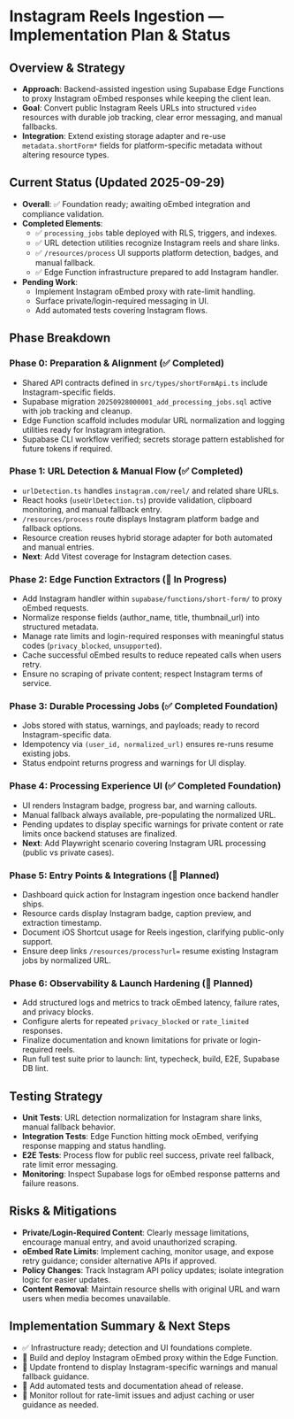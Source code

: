 # Instagram Reels Ingestion — Implementation Plan & Status

## Overview & Strategy
- **Approach**: Backend-assisted ingestion using Supabase Edge Functions to proxy Instagram oEmbed responses while keeping the client lean.
- **Goal**: Convert public Instagram Reels URLs into structured `video` resources with durable job tracking, clear error messaging, and manual fallbacks.
- **Integration**: Extend existing storage adapter and re-use `metadata.shortForm*` fields for platform-specific metadata without altering resource types.

## Current Status (Updated 2025-09-29)
- **Overall**: ✅ Foundation ready; awaiting oEmbed integration and compliance validation.
- **Completed Elements**:
  - ✅ `processing_jobs` table deployed with RLS, triggers, and indexes.
  - ✅ URL detection utilities recognize Instagram reels and share links.
  - ✅ `/resources/process` UI supports platform detection, badges, and manual fallback.
  - ✅ Edge Function infrastructure prepared to add Instagram handler.
- **Pending Work**:
  - Implement Instagram oEmbed proxy with rate-limit handling.
  - Surface private/login-required messaging in UI.
  - Add automated tests covering Instagram flows.

## Phase Breakdown

### Phase 0: Preparation & Alignment (✅ Completed)
- Shared API contracts defined in `src/types/shortFormApi.ts` include Instagram-specific fields.
- Supabase migration `20250928000001_add_processing_jobs.sql` active with job tracking and cleanup.
- Edge Function scaffold includes modular URL normalization and logging utilities ready for Instagram integration.
- Supabase CLI workflow verified; secrets storage pattern established for future tokens if required.

### Phase 1: URL Detection & Manual Flow (✅ Completed)
- `urlDetection.ts` handles `instagram.com/reel/` and related share URLs.
- React hooks (`useUrlDetection.ts`) provide validation, clipboard monitoring, and manual fallback entry.
- `/resources/process` route displays Instagram platform badge and fallback options.
- Resource creation reuses hybrid storage adapter for both automated and manual entries.
- **Next**: Add Vitest coverage for Instagram detection cases.

### Phase 2: Edge Function Extractors (🚧 In Progress)
- Add Instagram handler within `supabase/functions/short-form/` to proxy oEmbed requests.
- Normalize response fields (author_name, title, thumbnail_url) into structured metadata.
- Manage rate limits and login-required responses with meaningful status codes (`privacy_blocked`, `unsupported`).
- Cache successful oEmbed results to reduce repeated calls when users retry.
- Ensure no scraping of private content; respect Instagram terms of service.

### Phase 3: Durable Processing Jobs (✅ Completed Foundation)
- Jobs stored with status, warnings, and payloads; ready to record Instagram-specific data.
- Idempotency via `(user_id, normalized_url)` ensures re-runs resume existing jobs.
- Status endpoint returns progress and warnings for UI display.

### Phase 4: Processing Experience UI (✅ Completed Foundation)
- UI renders Instagram badge, progress bar, and warning callouts.
- Manual fallback always available, pre-populating the normalized URL.
- Pending updates to display specific warnings for private content or rate limits once backend statuses are finalized.
- **Next**: Add Playwright scenario covering Instagram URL processing (public vs private cases).

### Phase 5: Entry Points & Integrations (📝 Planned)
- Dashboard quick action for Instagram ingestion once backend handler ships.
- Resource cards display Instagram badge, caption preview, and extraction timestamp.
- Document iOS Shortcut usage for Reels ingestion, clarifying public-only support.
- Ensure deep links `/resources/process?url=` resume existing Instagram jobs by normalized URL.

### Phase 6: Observability & Launch Hardening (📝 Planned)
- Add structured logs and metrics to track oEmbed latency, failure rates, and privacy blocks.
- Configure alerts for repeated `privacy_blocked` or `rate_limited` responses.
- Finalize documentation and known limitations for private or login-required reels.
- Run full test suite prior to launch: lint, typecheck, build, E2E, Supabase DB lint.

## Testing Strategy
- **Unit Tests**: URL detection normalization for Instagram share links, manual fallback behavior.
- **Integration Tests**: Edge Function hitting mock oEmbed, verifying response mapping and status handling.
- **E2E Tests**: Process flow for public reel success, private reel fallback, rate limit error messaging.
- **Monitoring**: Inspect Supabase logs for oEmbed response patterns and failure reasons.

## Risks & Mitigations
- **Private/Login-Required Content**: Clearly message limitations, encourage manual entry, and avoid unauthorized scraping.
- **oEmbed Rate Limits**: Implement caching, monitor usage, and expose retry guidance; consider alternative APIs if approved.
- **Policy Changes**: Track Instagram API policy updates; isolate integration logic for easier updates.
- **Content Removal**: Maintain resource shells with original URL and warn users when media becomes unavailable.

## Implementation Summary & Next Steps
- ✅ Infrastructure ready; detection and UI foundations complete.
- 🔄 Build and deploy Instagram oEmbed proxy within the Edge Function.
- 🔄 Update frontend to display Instagram-specific warnings and manual fallback guidance.
- 🔄 Add automated tests and documentation ahead of release.
- 📌 Monitor rollout for rate-limit issues and adjust caching or user guidance as needed.


